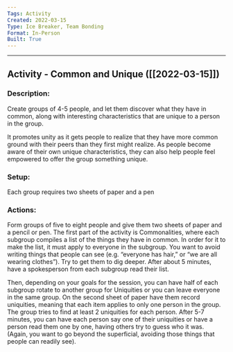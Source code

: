 ```yaml
---
Tags: Activity
Created: 2022-03-15
Type: Ice Breaker, Team Bonding
Format: In-Person
Built: True
---
```


--------------------------------------------------------------------------------
## Activity - Common and Unique ([[2022-03-15]])
### Description: 
Create groups of 4-5 people, and let them discover what they have in common, along with interesting characteristics that are unique to a person in the group.

It promotes unity as it gets people to realize that they have more common ground with their peers than they first might realize. As people become aware of their own unique characteristics, they can also help people feel empowered to offer the group something unique.

### Setup: 
Each group requires two sheets of paper and a pen

### Actions: 
Form groups of five to eight people and give them two sheets of paper and a pencil or pen. The first part of the activity is Commonalities, where each subgroup compiles a list of the things they have in common. In order for it to make the list, it must apply to everyone in the subgroup. You want to avoid writing things that people can see (e.g. “everyone has hair,” or “we are all wearing clothes”). Try to get them to dig deeper. After about 5 minutes, have a spokesperson from each subgroup read their list.

Then, depending on your goals for the session, you can have half of each subgroup rotate to another group for Uniquities or you can leave everyone in the same group. On the second sheet of paper have them record uniquities, meaning that each item applies to only one person in the group. The group tries to find at least 2 uniquities for each person. After 5-7 minutes, you can have each person say one of their uniquities or have a person read them one by one, having others try to guess who it was. (Again, you want to go beyond the superficial, avoiding those things that people can readily see).